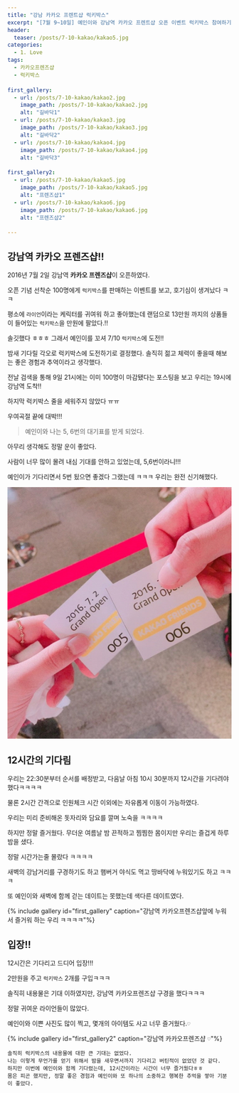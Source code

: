 ```yaml
---
title: "강남 카카오 프렌트샵 럭키박스"
excerpt: "[7월 9~10일] 예인이와 강남역 카카오 프렌트샵 오픈 이벤트 럭키박스 참여하기!"
header:
  teaser: /posts/7-10-kakao/kakao5.jpg
categories:
  - 1. Love
tags:
  - 카카오프렌즈샵
  - 럭키박스

first_gallery:
  - url: /posts/7-10-kakao/kakao2.jpg
    image_path: /posts/7-10-kakao/kakao2.jpg
    alt: "길바닥1"
  - url: /posts/7-10-kakao/kakao3.jpg
    image_path: /posts/7-10-kakao/kakao3.jpg
    alt: "길바닥2"
  - url: /posts/7-10-kakao/kakao4.jpg
    image_path: /posts/7-10-kakao/kakao4.jpg
    alt: "길바닥3"

first_gallery2:
  - url: /posts/7-10-kakao/kakao5.jpg
    image_path: /posts/7-10-kakao/kakao5.jpg
    alt: "프렌즈샵1"
  - url: /posts/7-10-kakao/kakao6.jpg
    image_path: /posts/7-10-kakao/kakao6.jpg
    alt: "프렌즈샵2"

---
```


## 강남역 카카오 프렌즈샵!!
2016년 7월 2일 강남역 **카카오 프렌즈샵**이 오픈하였다.

오픈 기념 선착순 100명에게 `럭키박스`를 판매하는 이벤트를 보고, 호기심이 생겨났다 ㅋㅋ

평소에 `라이언`이라는 케릭터를 귀여워 하고 좋아했는데 랜덤으로 13만원 까지의 상품들이 들어있는 `럭키박스`을 만원에 팔았다.!!

솔깃했다 ㅎㅎㅎ 그래서 예인이를 꼬셔 7/10 `럭키박스`에 도전!!

밤새 기다릴 각오로 럭키박스에 도전하기로 결정했다. 솔직히 젊고 체력이 좋을때 해보는 좋은 경험과 추억이라고 생각했다.

전날 검색을 통해 9일 21시에는 이미 100명이 마감됐다는 포스팅을 보고 우리는 19시에 강남역 도착!!

하지막 럭키박스 줄을 세워주지 않았다 ㅠㅠ

우여곡절 끝에 대박!!!

> 예인이와 나는 5, 6번의 대기표를 받게 되었다.

아무리 생각해도 정말 운이 좋았다. 

사람이 너무 많이 몰려 내심 기대를 안하고 있었는데, 5,6번이라니!!!

예인이가 기다리면서 5번 됬으면 좋겠다 그랬는데 ㅋㅋㅋ 우리는 완전 신기해했다.

![Image of Yaktocat](/images/posts/7-10-kakao/kakao.jpg)

## 12시간의 기다림

우리는 22:30분부터 순서를 배정받고, 다음날 아침 10시 30분까지 12시간을 기다려야 했다ㅋㅋㅋㅋ

물론 2시간 간격으로 인원체크 시간 이외에는 자유롭게 이동이 가능하였다.

우리는 미리 준비해온 돗자리와 담요를 깔며 노숙을 ㅋㅋㅋㅋ

하지만 정말 즐거웠다. 무더운 여름날 밤 끈적하고 찜찜한 몸이지만 우리는 즐겁게 하루 밤을 샜다.

정말 시간가는줄 몰랐다 ㅋㅋㅋㅋ

새벽의 강남거리를 구경하기도 하고 햄버거 야식도 먹고 땅바닥에 누워있기도 하고 ㅋㅋㅋ

또 예인이와 새벽에 함께 걷는 데이트는 못했는데 색다른 데이트였다.

{% include gallery id="first_gallery" caption="강남역 카카오프렌즈샵앞에 누워서 즐거워 하는 우리 ㅋㅋㅋㅋ"%}

## 입장!!

12시간은 기다리고 드디어 입장!!!

2만원을 주고 `럭키박스` 2개를 구입ㅋㅋㅋ

솔직히 내용물은 기대 이하였지만, 강남역 카카오프렌즈샵 구경을 했다ㅋㅋㅋ

정말 귀여운 라이언들이 많았다.

예인이와 이쁜 사진도 많이 찍고, 몇개의 아이템도 사고 너무 즐거웠다.`♡`

{% include gallery id="first_gallery2" caption="강남역 카카오프렌즈샵 `♡`"%}

```
솔직히 럭키박스의 내용물에 대한 큰 기대는 없었다.
나는 이렇게 무언가를 얻기 위해서 밤을 새우면서까지 기다리고 버틴적이 없었던 것 같다.
하지만 이번에 예인이와 함께 기다렸는데, 12시간이라는 시간이 너무 즐거웠다ㅎㅎ
몸은 피곤 했지만, 정말 좋은 경험과 예인이와 또 하나의 소중하고 행복한 추억을 쌓아 기분이 좋았다.
```